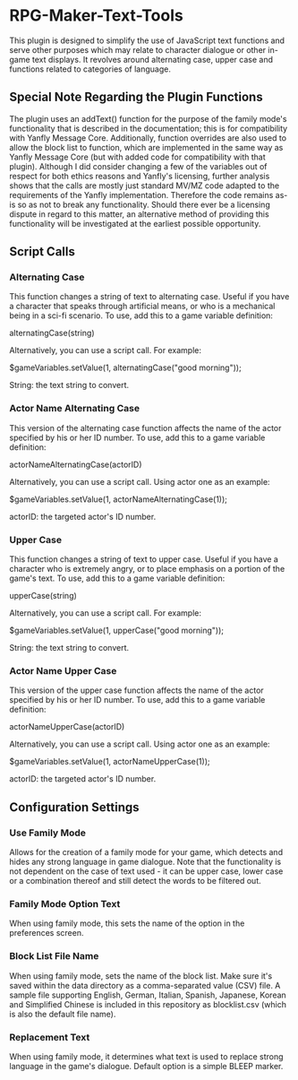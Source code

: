 # RPG-Maker-Text-Tools
This plugin is designed to simplify the use of JavaScript text functions and serve other purposes which may relate to character dialogue or other in-game text displays. It revolves around alternating case, upper case and functions related to categories of language.

## Special Note Regarding the Plugin Functions

The plugin uses an addText() function for the purpose of the family mode's functionality that is described in the documentation; this is for compatibility with Yanfly Message Core. Additionally, function overrides are also used to allow the block list to function, which are implemented in the same way as Yanfly Message Core (but with added code for compatibility with that plugin). Although I did consider changing a few of the variables out of respect for both ethics reasons and Yanfly's licensing, further analysis shows that the calls are mostly just standard MV/MZ code adapted to the requirements of the Yanfly implementation. Therefore the code remains as-is so as not to break any functionality. Should there ever be a licensing dispute in regard to this matter, an alternative method of providing this functionality will be investigated at the earliest possible opportunity.

## Script Calls

### Alternating Case

This function changes a string of text to alternating case. Useful if you have a character that speaks through artificial means, or who is a mechanical being in a sci-fi scenario. To use, add this to a game variable definition:

alternatingCase(string)

Alternatively, you can use a script call. For example:

$gameVariables.setValue(1, alternatingCase("good morning"));
     
String: the text string to convert.
 
### Actor Name Alternating Case

This version of the alternating case function affects the name of the actor specified by his or her ID number. To use, add this to a game variable definition:

actorNameAlternatingCase(actorID)

Alternatively, you can use a script call. Using actor one as an example:

$gameVariables.setValue(1, actorNameAlternatingCase(1));
     
actorID: the targeted actor's ID number.
 
### Upper Case

This function changes a string of text to upper case. Useful if you have a character who is extremely angry, or to place emphasis on a portion of the game's text. To use, add this to a game variable definition:

upperCase(string)

Alternatively, you can use a script call. For example:

$gameVariables.setValue(1, upperCase("good morning"));
     
String: the text string to convert.

### Actor Name Upper Case
This version of the upper case function affects the name of the actor specified by his or her ID number. To use, add this to a game variable definition:

actorNameUpperCase(actorID)

Alternatively, you can use a script call. Using actor one as an example:

$gameVariables.setValue(1, actorNameUpperCase(1));
     
actorID: the targeted actor's ID number.

## Configuration Settings

### Use Family Mode
Allows for the creation of a family mode for your game, which detects and hides any strong language in game dialogue. Note that the functionality is not dependent on the case of text used - it can be upper case, lower case or a combination thereof and still detect the words to be filtered out.  

### Family Mode Option Text
When using family mode, this sets the name of the option in the preferences screen.

### Block List File Name
When using family mode, sets the name of the block list. Make sure it's saved within the data directory as a comma-separated value (CSV) file. A sample file supporting English, German, Italian, Spanish, Japanese, Korean and Simplified Chinese is included in this repository as blocklist.csv (which is also the default file name).

### Replacement Text
When using family mode, it determines what text is used to replace strong language in the game's dialogue. Default option is a simple BLEEP marker.
